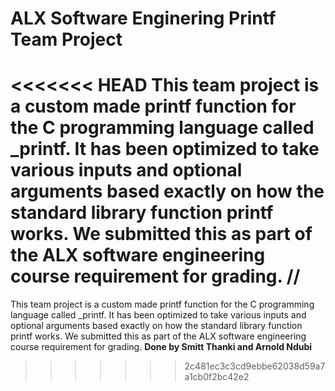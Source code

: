 # ALX Software Enginering Printf Team Project
<<<<<<< HEAD
This team project is a custom made printf function for the C programming language called \_printf. It has been optimized to take various inputs and optional arguments based exactly on how the standard library function printf works. We submitted this as part of the ALX software engineering course requirement for grading. //
=======
This team project is a custom made printf function for the C programming language called \_printf. It has been optimized to take various inputs and optional arguments based exactly on how the standard library function printf works. We submitted this as part of the ALX software engineering course requirement for grading.
**Done by Smitt Thanki and Arnold Ndubi**
>>>>>>> 2c481ec3c3cd9ebbe62038d59a7a1cb0f2bc42e2
